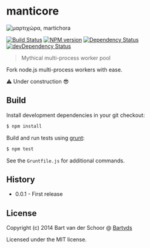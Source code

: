 # manticore

<img src="https://i.imgur.com/HFN1Nyi.jpg" title="μαρτιχώρα, martichora" />

[![Build Status](https://secure.travis-ci.org/Bartvds/manticore.svg?branch=master)](http://travis-ci.org/Bartvds/manticore) [![NPM version](https://badge.fury.io/js/manticore.svg)](http://badge.fury.io/js/manticore) [![Dependency Status](https://david-dm.org/Bartvds/manticore.svg)](https://david-dm.org/Bartvds/manticore) [![devDependency Status](https://david-dm.org/Bartvds/manticore/dev-status.svg)](https://david-dm.org/Bartvds/manticore#info=devDependencies)

> Mythical multi-process worker pool

Fork node.js multi-process workers with ease.


:warning: Under construction :sunglasses:


## Build

Install development dependencies in your git checkout:

````bash
$ npm install
````

Build and run tests using [grunt](http://gruntjs.com):

````bash
$ npm test
````

See the `Gruntfile.js` for additional commands.


## History

- 0.0.1 - First release


## License

Copyright (c) 2014 Bart van der Schoor @ [Bartvds](https://github.com/Bartvds)

Licensed under the MIT license.

